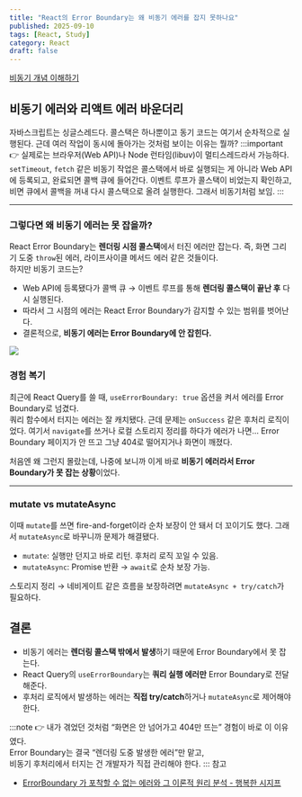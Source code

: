 ```yaml
---
title: "React의 Error Boundary는 왜 비동기 에러를 잡지 못하나요"
published: 2025-09-10
tags: [React, Study]
category: React
draft: false
---
```


[비동기 개념 이해하기](https://softourr.vercel.app/posts/javascript/%EB%B9%84%EB%8F%99%EA%B8%B0-%EA%B0%9C%EB%85%90-%EC%9D%B4%ED%95%B4%ED%95%98%EA%B8%B0/)
## 비동기 에러와 리액트 에러 바운더리
자바스크립트는 싱글스레드다. 콜스택은 하나뿐이고 동기 코드는 여기서 순차적으로 실행된다. 근데 여러 작업이 동시에 돌아가는 것처럼 보이는 이유는 뭘까? 
:::important
👉 실제로는 브라우저(Web API)나 Node 런타임(libuv)이 멀티스레드라서 가능하다. `setTimeout`, `fetch` 같은 비동기 작업은 콜스택에서 바로 실행되는 게 아니라 Web API에 등록되고, 완료되면 콜백 큐에 들어간다. 이벤트 루프가 콜스택이 비었는지 확인하고, 비면 큐에서 콜백을 꺼내 다시 콜스택으로 올려 실행한다. 그래서 비동기처럼 보임.
:::

---

### 그렇다면 왜 비동기 에러는 못 잡을까?
React Error Boundary는 **렌더링 시점 콜스택**에서 터진 에러만 잡는다. 즉, 화면 그리기 도중 `throw`된 에러, 라이프사이클 메서드 에러 같은 것들이다.  
하지만 비동기 코드는?
- Web API에 등록됐다가 콜백 큐 → 이벤트 루프를 통해 **렌더링 콜스택이 끝난 후** 다시 실행된다.
- 따라서 그 시점의 에러는 React Error Boundary가 감지할 수 있는 범위를 벗어난다.
- 결론적으로, **비동기 에러는 Error Boundary에 안 잡힌다.**

![](https://i.imgur.com/PYqQbnw.png)

### 경험 복기
최근에 React Query를 쓸 때, `useErrorBoundary: true` 옵션을 켜서 에러를 Error Boundary로 넘겼다.  
쿼리 함수에서 터지는 에러는 잘 캐치됐다. 근데 문제는 `onSuccess` 같은 후처리 로직이었다. 여기서 `navigate`를 쓰거나 로컬 스토리지 정리를 하다가 에러가 나면… Error Boundary 페이지가 안 뜨고 그냥 404로 떨어지거나 화면이 깨졌다.

처음엔 왜 그런지 몰랐는데, 나중에 보니까 이게 바로 **비동기 에러라서 Error Boundary가 못 잡는 상황**이었다.

---

### mutate vs mutateAsync

이때 `mutate`를 쓰면 fire-and-forget이라 순차 보장이 안 돼서 더 꼬이기도 했다. 그래서 `mutateAsync`로 바꾸니까 문제가 해결됐다.

- `mutate`: 실행만 던지고 바로 리턴. 후처리 로직 꼬일 수 있음.
- `mutateAsync`: Promise 반환 → `await`로 순차 보장 가능.
    

스토리지 정리 → 네비게이트 같은 흐름을 보장하려면 `mutateAsync + try/catch`가 필요하다.


## 결론

- 비동기 에러는 **렌더링 콜스택 밖에서 발생**하기 때문에 Error Boundary에서 못 잡는다.
- React Query의 `useErrorBoundary`는 **쿼리 실행 에러만** Error Boundary로 전달해준다.
- 후처리 로직에서 발생하는 에러는 **직접 try/catch**하거나 `mutateAsync`로 제어해야 한다.
    
:::note
👉 내가 겪었던 것처럼 “화면은 안 넘어가고 404만 뜨는” 경험이 바로 이 이유였다.  
Error Boundary는 결국 “렌더링 도중 발생한 에러”만 맡고,  
비동기 후처리에서 터지는 건 개발자가 직접 관리해야 한다.
:::
참고
- [ErrorBoundary 가 포착할 수 없는 에러와 그 이론적 원리 분석 - 행복한 시지프](https://happysisyphe.tistory.com/66)
